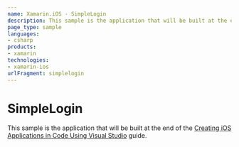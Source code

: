 ```yaml
---
name: Xamarin.iOS - SimpleLogin
description: This sample is the application that will be built at the end of the Creating iOS Applications in Code Using Visual Studio guide.
page_type: sample
languages:
- csharp
products:
- xamarin
technologies:
- xamarin-ios
urlFragment: simplelogin
---
```

# SimpleLogin

This sample is the application that will be built at the end of the [Creating iOS Applications in Code Using Visual Studio](http://developer.xamarin.com/guides/ios/application_fundamentals/ios_code_only/) guide.




